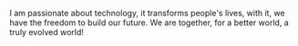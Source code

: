 I am passionate about technology, it transforms people's lives, with it, we have the freedom to build our future. We are together, for a better world, a truly evolved world!
